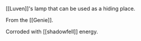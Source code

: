 [[Luven]]'s lamp that can be used as a hiding place.

From the [[Genie]].

Corroded with [[shadowfell]] energy.